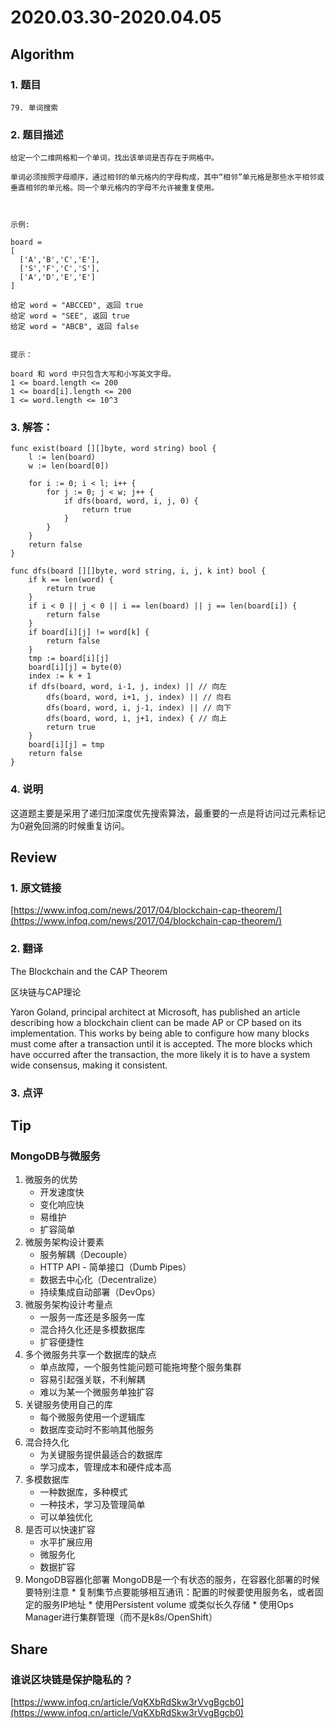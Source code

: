 # 2020.03.30-2020.04.05

## Algorithm
### 1. 题目
```
79. 单词搜索
```
### 2. 题目描述
```
给定一个二维网格和一个单词，找出该单词是否存在于网格中。

单词必须按照字母顺序，通过相邻的单元格内的字母构成，其中“相邻”单元格是那些水平相邻或垂直相邻的单元格。同一个单元格内的字母不允许被重复使用。

 

示例:

board =
[
  ['A','B','C','E'],
  ['S','F','C','S'],
  ['A','D','E','E']
]

给定 word = "ABCCED", 返回 true
给定 word = "SEE", 返回 true
给定 word = "ABCB", 返回 false
 

提示：

board 和 word 中只包含大写和小写英文字母。
1 <= board.length <= 200
1 <= board[i].length <= 200
1 <= word.length <= 10^3

```

### 3. 解答：
```golang
func exist(board [][]byte, word string) bool {
	l := len(board)
	w := len(board[0])

	for i := 0; i < l; i++ {
		for j := 0; j < w; j++ {
			if dfs(board, word, i, j, 0) {
				return true
			}
		}
	}
	return false
}

func dfs(board [][]byte, word string, i, j, k int) bool {
	if k == len(word) {
		return true
	}
	if i < 0 || j < 0 || i == len(board) || j == len(board[i]) {
		return false
	}
	if board[i][j] != word[k] {
		return false
	}
	tmp := board[i][j]
	board[i][j] = byte(0)
	index := k + 1
	if dfs(board, word, i-1, j, index) || // 向左
		dfs(board, word, i+1, j, index) || // 向右
		dfs(board, word, i, j-1, index) || // 向下
		dfs(board, word, i, j+1, index) { // 向上
		return true
	}
	board[i][j] = tmp
	return false
}
```
### 4. 说明
这道题主要是采用了递归加深度优先搜索算法，最重要的一点是将访问过元素标记为0避免回溯的时候重复访问。

## Review
### 1. 原文链接
[https://www.infoq.com/news/2017/04/blockchain-cap-theorem/](https://www.infoq.com/news/2017/04/blockchain-cap-theorem/)

### 2. 翻译

The Blockchain and the CAP Theorem

区块链与CAP理论

Yaron Goland, principal architect at Microsoft, has published an article describing how a blockchain client can be made AP or CP based on its implementation. 
This works by being able to configure how many blocks must come after a transaction until it is accepted. 
The more blocks which have occurred after the transaction, the more likely it is to have a system wide consensus, making it consistent.





### 3. 点评


## Tip
### MongoDB与微服务
1. 微服务的优势
    * 开发速度快
    * 变化响应快
    * 易维护
    * 扩容简单
2. 微服务架构设计要素
    * 服务解耦（Decouple）
    * HTTP API - 简单接口（Dumb Pipes）
    * 数据去中心化（Decentralize）
    * 持续集成自动部署（DevOps）
3. 微服务架构设计考量点
    * 一服务一库还是多服务一库
    * 混合持久化还是多模数据库
    * 扩容便捷性
4. 多个微服务共享一个数据库的缺点
    * 单点故障，一个服务性能问题可能拖垮整个服务集群
    * 容易引起强关联，不利解耦
    * 难以为某一个微服务单独扩容
5. 关键服务使用自己的库
    * 每个微服务使用一个逻辑库
    * 数据库变动时不影响其他服务
6. 混合持久化
    * 为关键服务提供最适合的数据库
    * 学习成本，管理成本和硬件成本高
7. 多模数据库
    * 一种数据库，多种模式
    * 一种技术，学习及管理简单
    * 可以单独优化
8. 是否可以快速扩容
    * 水平扩展应用
    * 微服务化
    * 数据扩容
9. MongoDB容器化部署
    MongoDB是一个有状态的服务，在容器化部署的时候要特别注意
        * 复制集节点要能够相互通讯：配置的时候要使用服务名，或者固定的服务IP地址
        * 使用Persistent volume 或类似长久存储
        * 使用Ops Manager进行集群管理（而不是k8s/OpenShift）

## Share
### 谁说区块链是保护隐私的？
[https://www.infoq.cn/article/VqKXbRdSkw3rVvgBgcb0](https://www.infoq.cn/article/VqKXbRdSkw3rVvgBgcb0)
